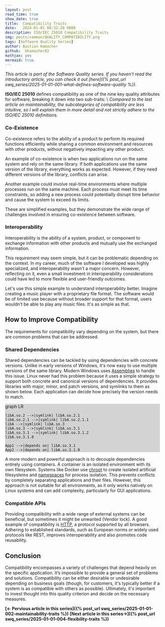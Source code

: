 ```yaml
---
layout: post
read_time: true
show_date: true
title:  Compatibility Traits
date:   2024-01-01 08:32:20 0000
description: ISO/IEC 25010 Compatibility Traits
img: posts/common/QUALITY_COMPATIBILITY.png 
tags: [Software Quality Series]
author: Bastian Hamacher
github:  bhamacher92
mathjax: yes
mermaid: true
---
```


*This article is part of the Software Quality series. If you haven’t read the introductory article, you can check it out [here]({% post_url swq_series/2025-01-01-001-what-defines-software-quality %}).*

**ISO/IEC 25010** defines compatibility as one of the nine key quality attributes for software, breaking it down into two sub-traits: \\
*Compared to the last article on maintainability, the subcategories of compatibility are less intuitive, so I will explain them in more detail and not strictly adhere to the ISO/IEC 25010 definitions.*

### Co-Existence

Co-existence refers to the ability of a product to perform its required functions efficiently while sharing a common environment and resources with other products, without negatively impacting any other product. 

An example of co-existence is when two applications run on the same system and rely on the same library. If both applications use the same version of the library, everything works as expected. However, if they need different versions of the library, conflicts can arise. 

Another example could involve real-time environments where multiple processes run on the same machine. Each process must meet its time constraints, so adding a new process could potentially disrupt time behavior and cause the system to exceed its limits.

These are simplified examples, but they demonstrate the wide range of challenges involved in ensuring co-existence between software.

### Interoperability

Interoperability is the ability of a system, product, or component to exchange information with other products and mutually use the exchanged information.

This requirement may seem simple, but it can be problematic depending on the context. In my career, much of the software I developed was highly specialized, and interoperability wasn't a major concern. However, reflecting on it, even a small investment in interoperability considerations could have led to more flexible and user-friendly outcomes.

Let's use this simple example to understand interoperability better. Imagine creating a music player with a proprietary file format. The software would be of limited use because without broader support for that format, users wouldn’t be able to play any music files. It's as simple as that.

## How to Improve Compatibility

The requirements for compatibility vary depending on the system, but there are common problems that can be addressed.

### Shared Dependencies

Shared dependencies can be tackled by using dependencies with concrete versions. Unlike in early versions of Windows, it's now easy to use multiple versions of the same library. Modern Windows uses [Assemblies](https://learn.microsoft.com/de-de/dotnet/standard/assembly/) to handle this issue. Linux never had this problem because it uses a simple strategy to support both concrete and canonical versions of dependencies. It provides libraries with major, minor, and patch versions, and symlinks to them as shown below. Each application can decide how precisely the version needs to match.

<div class="mermaid" style="background-color: lightgray;">
graph LR

    libA.so.2 -->|symlink| libA.so.2.1
    libA.so.2.1 -->|symlink| libA.so.2.1.1 
    libA -->|symlink| libA.so.3
    libA.so.3 -->|symlink| libA.so.3.1
    libA.so.3.1 -->|symlink| libA.so.3.1.2
    libA.so.3.1.0

    App1 -->|depends on| libA.so.3.1
    App2 -->|depends on| libA.so.3.1.0
</div>

A more modern and powerful approach is to decouple dependencies entirely using containers. A container is an isolated environment with its own filesystem. Systems like Docker use [chroot](https://linux.die.net/man/1/chroot) to create isolated artificial filesystems and [namespaces](https://man7.org/linux/man-pages/man7/namespaces.7.html) for process isolation. This prevents conflicts by completely separating applications and their files. However, this approach is not suitable for all environments, as it only works natively on Linux systems and can add complexity, particularly for GUI applications.

### Compatible APIs

Providing compatibility with a wide range of external systems can be beneficial, but sometimes it might be unwanted (Vendor lock). A good example of compatibility is [HTTP](https://en.wikipedia.org/wiki/HTTP), a protocol supported by all browsers. Adhering to established standards, such as European norms or widely used protocols like REST, improves interoperability and also promotes code reusability.

## Conclusion

Compatibility encompasses a variety of challenges that depend heavily on the specific application. It’s impossible to provide a general set of problems and solutions. Compatibility can be either desirable or undesirable depending on business goals (though, for customers, it's typically better if a system is as compatible with others as possible). Ultimately, it's important to invest thought into this quality criterion and decide on the necessary measures.

**[<- Pervious article in this series]({% post_url swq_series/2025-01-01-002-maintainability-traits %})**      **[Next article in this series->]({% post_url swq_series/2025-01-01-004-flexibility-traits %})** 